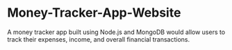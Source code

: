 # Money-Tracker-App-Website
A money tracker app built using Node.js and MongoDB would allow users to track their expenses, income, and overall financial transactions.
